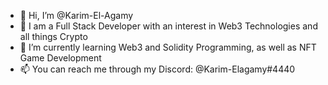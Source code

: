 - 👋 Hi, I’m @Karim-El-Agamy
- 👀 I am a Full Stack Developer with an interest in Web3 Technologies and all things Crypto
- 🌱 I’m currently learning Web3 and Solidity Programming, as well as NFT Game Development
- 📫 You can reach me through my Discord: @Karim-Elagamy#4440
